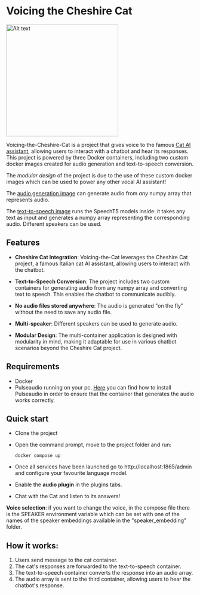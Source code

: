 # Voicing the Cheshire Cat

<img src="https://github.com/alessio-git21/voicing-the-cheshire-cat/assets/100300894/d5af6a17-4b1d-4db6-b346-e216c1e22061" alt="Alt text" width="300px" height="300px">

Voicing-the-Cheshire-Cat is a project that gives voice to the famous [Cat AI assistant](https://github.com/cheshire-cat-ai/core), allowing users to interact with a chatbot and hear its responses. This project is powered by three Docker containers, including two custom docker images created for audio generation and text-to-speech conversion.

The *modular design* of the project is due to the use of these custom docker images which can be used to power any other vocal AI assistant!

The [audio generation image](https://hub.docker.com/r/alessio21/play-numpy-array) can generate audio from *any* numpy array that represents audio.

The [text-to-speech image](https://hub.docker.com/r/alessio21/text-to-speech) runs the SpeechT5 models inside: it takes any text as input and generates a numpy array representing the corresponding audio. Different speakers can be used.

## Features

* **Cheshire Cat Integration**: Voicing-the-Cat leverages the Cheshire Cat project, a famous Italian cat AI assistant, allowing users to interact with the chatbot.

* **Text-to-Speech Conversion**: The project includes two custom containers for generating audio from any numpy array and converting text to speech. This enables the chatbot to communicate audibly.

* **No audio files stored anywhere**: The audio is generated "on the fly" without the need to save any audio file.

* **Multi-speaker**: Different speakers can be used to generate audio.

* **Modular Design**: The multi-container application is designed with modularity in mind, making it adaptable for use in various chatbot scenarios beyond the Cheshire Cat project.

## Requirements

* Docker
* Pulseaudio running on your pc. [Here](https://hub.docker.com/r/alessio21/play-numpy-array) you can find how to install Pulseaudio in order to ensure that the container that generates the audio works correctly.

## Quick start

* Clone the project

* Open the command prompt, move to the project folder and run:

      docker compose up

* Once all services have been launched go to http://localhost:1865/admin and configure your favourite language model.
* Enable the **audio plugin** in the plugins tabs.
* Chat with the Cat and listen to its answers!

**Voice selection**: if you want to change the voice, in the compose file there is the SPEAKER environment variable which can be set with one of the names of the speaker embeddings available in the "speaker_embedding" folder.

## How it works:

1. Users send message to the cat container.
2. The cat's responses are forwarded to the text-to-speech container.
3. The text-to-speech container converts the response into an audio array.
4. The audio array is sent to the third container, allowing users to hear the chatbot's response.
